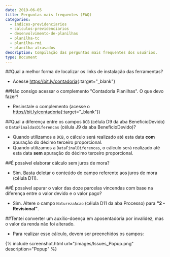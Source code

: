 ```yaml
---
date: 2019-06-05
title: Perguntas mais frequentes (FAQ)
categories:
  - indices-previdenciarios
  - calculos-previdenciarios
  - desenvolvimento-de-planilhas
  - planilha-tc
  - planilha-rmi
  - planilha-atrasados
description: Compilação das perguntas mais frequentes dos usuários.
type: Document
---
```




##Qual a melhor forma de localizar os links de instalação das ferramentas?
+ Acesse [https//bit.ly/contadoria](https://bit.ly/contadoria){:target="_blank"}



##Não consigo acessar o complemento "Contadoria Planilhas". O que devo fazer?
+ Resinstale o complemento (acesse o [https//bit.ly/contadoria](https://bit.ly/contadoria){:target="_blank"})



##Qual a diferença entre os campos `DCB` (célula D9 da aba BeneficioDevido) e `DataFinaldasDiferencas` (célula J9 da aba BeneficioDevido)?
+ Quando utilizamos a `DCB`, o cálculo será realizado até esta data **com** apuração do décimo terceiro proporcional.
+ Quando utilizamos a `DataFinalDiferencas`, o cálculo será realizado até esta data **sem** apuração do décimo terceiro proporcional.



##É possível elaborar cálculo sem juros de mora?
+ Sim. Basta deletar o conteúdo do campo referente aos juros de mora (célula D11).



##É possível apurar o valor das doze parcelas vincendas com base na diferença entre o valor devido e o valor pago?
+ Sim. Altere o campo `NaturezaAcao` (célula D11 da aba Processo) para **"2 - Revisional"**.



##Tentei converter um auxílio-doença em aposentadoria por invalidez, mas o valor da renda não foi alterado.
+ Para realizar esse cálculo, devem ser preenchidos os campos: 

{% include screenshot.html url="/images/Issues_Popup.png" description="Popup" %}
